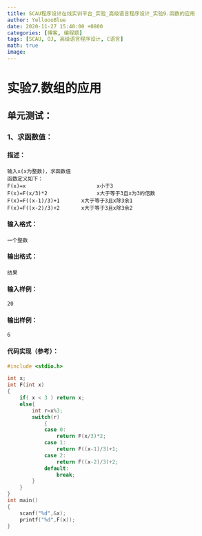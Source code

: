 ```yaml
---
title: SCAU程序设计在线实训平台_实验_高级语言程序设计_实验9.函数的应用
author: YelloooBlue
date: 2020-11-27 15:40:00 +0800
categories: [博客, 编程题]
tags: [SCAU, OJ, 高级语言程序设计, C语言]
math: true
image: 
---
```



# 实验7.数组的应用

## 单元测试：

### 1、求函数值：

#### 描述：
	输入x(x为整数)，求函数值
	函数定义如下：
	F(x)=x          	         x小于3
	F(x)=F(x/3)*2   	         x大于等于3且x为3的倍数
	F(x)=F((x-1)/3)+1   	x大于等于3且x除3余1
	F(x)=F((x-2)/3)+2   	x大于等于3且x除3余2

#### 输入格式：
	一个整数

#### 输出格式：
	结果

#### 输入样例：
	20

#### 输出样例：
	6

#### 代码实现（参考）：
```c
#include <stdio.h>

int x;
int F(int x)
{
    if( x < 3 ) return x;
    else{
        int r=x%3;
        switch(r)
            {
            case 0:
                return F(x/3)*2;
            case 1:
                return F((x-1)/3)+1;
            case 2:
                return F((x-2)/3)+2;
            default:
                break;
        }
    }
}
int main()
{
    scanf("%d",&x);
    printf("%d",F(x));
}
```